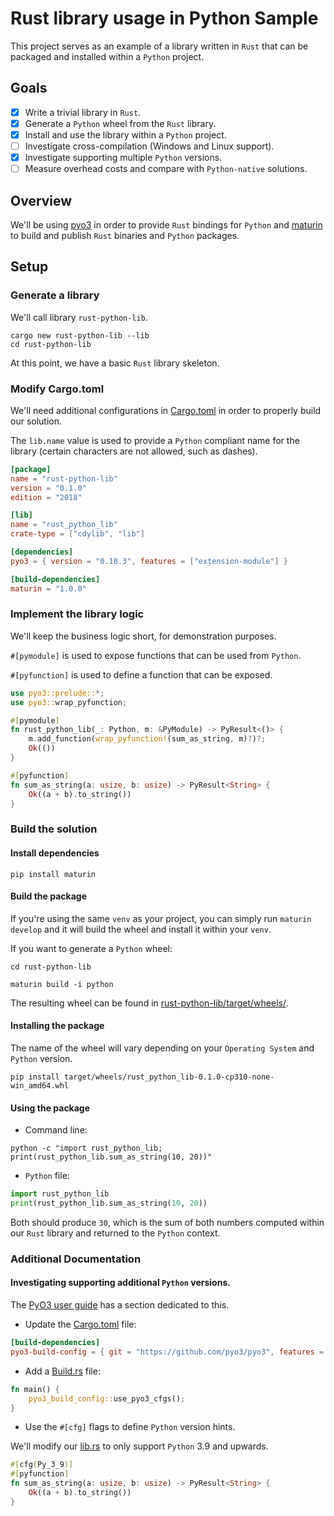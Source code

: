 # Rust library usage in Python Sample

This project serves as an example of a library written in `Rust` that can be packaged and installed within a `Python` project.

## Goals

- [x] Write a trivial library in `Rust`.
- [x] Generate a `Python` wheel from the `Rust` library.
- [x] Install and use the library within a `Python` project.
- [ ] Investigate cross-compilation (Windows and Linux support).
- [X] Investigate supporting multiple `Python` versions.
- [ ] Measure overhead costs and compare with `Python-native` solutions.

## Overview

We'll be using [pyo3](https://github.com/PyO3/pyo3) in order to provide `Rust` bindings for `Python` and [maturin](https://github.com/PyO3/maturin) to build and publish `Rust` binaries and `Python` packages.

## Setup

### Generate a library

We'll call library `rust-python-lib`.

```shell
cargo new rust-python-lib --lib
cd rust-python-lib
```

At this point, we have a basic `Rust` library skeleton.

### Modify Cargo.toml

We'll need additional configurations in [Cargo.toml](rust-python-lib/Cargo.toml) in order to properly build our solution.

The `lib.name` value is used to provide a `Python` compliant name for the library (certain characters are not allowed, such as dashes).

```toml
[package]
name = "rust-python-lib"
version = "0.1.0"
edition = "2018"

[lib]
name = "rust_python_lib"
crate-type = ["cdylib", "lib"]

[dependencies]
pyo3 = { version = "0.18.3", features = ["extension-module"] }

[build-dependencies]
maturin = "1.0.0"
```

### Implement the library logic

We'll keep the business logic short, for demonstration purposes.

`#[pymodule]` is used to expose functions that can be used from `Python`.

`#[pyfunction]` is used to define a function that can be exposed.

```rust
use pyo3::prelude::*;
use pyo3::wrap_pyfunction;

#[pymodule]
fn rust_python_lib(_: Python, m: &PyModule) -> PyResult<()> {
    m.add_function(wrap_pyfunction!(sum_as_string, m)?)?;
    Ok(())
}

#[pyfunction]
fn sum_as_string(a: usize, b: usize) -> PyResult<String> {
    Ok((a + b).to_string())
}
```

### Build the solution

#### Install dependencies
```shell
pip install maturin
```

#### Build the package
If you're using the same `venv` as your project, you can simply run `maturin develop` and it will build the wheel and install it within your `venv`.

If you want to generate a `Python` wheel:

```shell
cd rust-python-lib

maturin build -i python
```

The resulting wheel can be found in [rust-python-lib/target/wheels/](rust-python-lib/target/wheels).

#### Installing the package

The name of the wheel will vary depending on your `Operating System` and `Python` version.
```shell
pip install target/wheels/rust_python_lib-0.1.0-cp310-none-win_amd64.whl
```

#### Using the package

- Command line:

```shell
python -c "import rust_python_lib; print(rust_python_lib.sum_as_string(10, 20))"
```

- `Python` file: 
```python
import rust_python_lib
print(rust_python_lib.sum_as_string(10, 20))
```

Both should produce `30`, which is the sum of both numbers computed within our `Rust` library and returned to the `Python` context.


### Additional Documentation

#### Investigating supporting additional `Python` versions.

The [PyO3 user guide](https://pyo3.rs/main/building_and_distribution/multiple_python_versions) has a section dedicated to this.

- Update the [Cargo.toml](rust-python-lib/Cargo.toml) file: 

```toml
[build-dependencies]
pyo3-build-config = { git = "https://github.com/pyo3/pyo3", features = ["resolve-config"] }
```
- Add a [Build.rs]() file:

```rust
fn main() {
    pyo3_build_config::use_pyo3_cfgs();
}
```

- Use the `#[cfg]` flags to define `Python` version hints.

We'll modify our [lib.rs](rust-python-lib/src/lib.rs) to only support `Python` 3.9 and upwards.

```rust
#[cfg(Py_3_9)]
#[pyfunction]
fn sum_as_string(a: usize, b: usize) -> PyResult<String> {
    Ok((a + b).to_string())
}
```
